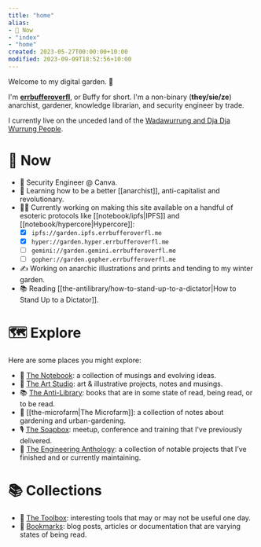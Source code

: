 ```yaml
---
title: "home"
alias:
- 🌈 Now
- "index"
- "home"
created: 2023-05-27T00:00:00+10:00
modified: 2023-09-09T18:52:56+10:00
---
```

Welcome to my digital garden. 🌱

I'm **[errbufferoverfl](notebook/errbufferoverfl.md)**, or Buffy for short. I'm a non-binary (**they/sie/ze**) anarchist, gardener, knowledge librarian, and security engineer by trade.

I currently live on the unceded land of the [Wadawurrung and Dja Dja Wurrung People](notebook/wadawurrung-and-dja-dja-wurrung-people.md).

# 🌈 Now

- 📐 Security Engineer @ Canva.
- 🧠 Learning how to be a better [[anarchist]], anti-capitalist and revolutionary.
- 👨‍💻 Currently working on making this site available on a handful of esoteric protocols like [[notebook/ipfs|IPFS]] and [[notebook/hypercore|Hypercore]]:
	- [x] `ipfs://garden.ipfs.errbufferoverfl.me`
	- [x] `hyper://garden.hyper.errbufferoverfl.me`
	- [ ] `gemini://garden.gemini.errbufferoverfl.me`
	- [ ] `gopher://garden.gopher.errbufferoverfl.me`
- ✍️ Working on anarchic illustrations and prints and tending to my winter garden.
- 📚 Reading [[the-antilibrary/how-to-stand-up-to-a-dictator|How to Stand Up to a Dictator]].

# 🗺️ Explore

Here are some places you might explore:

- 📖 [The Notebook](/the-notebook): a collection of musings and evolving ideas.
- 🎨 [The Art Studio](/the-art-studio): art & illustrative projects, notes and musings.
- 📚 [The Anti-Library](/the-antilibrary): books that are in some state of read, being read, or to be read.
- 🌾 [[the-microfarm|The Microfarm]]: a collection of notes about gardening and urban-gardening.
- 🎙️ [The Soapbox](the-soapbox): meetup, conference and training that I've previously delivered.
- 🔧 [The Engineering Anthology](the-engineering-anthology): a collection of notable projects that I’ve finished and or currently maintaining.

# 📚 Collections

- 🧰 [The Toolbox](/the-toolbox): interesting tools that may or may not be useful one day.
- 🔖 [Bookmarks](/bookmarks): blog posts, articles or documentation that are varying states of being read.